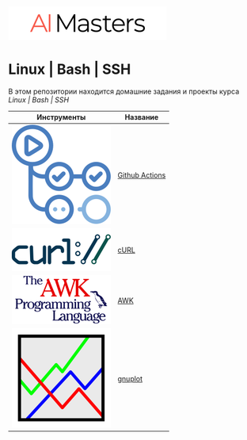 ![AI Masters](aimasters.svg)

<h1>Linux | Bash | SSH</h1>

В этом репозитории находится домашние задания и проекты курса _Linux | Bash | SSH_

| Инструменты                                                                               | Название                                                                |
| ----------------------------------------------------------------------------------------- | ----------------------------------------------------------------------- |
| [![GitHub Actions](logos/github-actions.svg)](https://github.com/features/actions)        | [Github Actions](https://github.com/features/actions)                   |
| [![cURL](logos/curl.svg)](https://curl.se/)                                               | [cURL](https://curl.se/)                                                |
| [![AWK](logos/awk.svg)](https://www.opennet.ru/docs/RUS/bash_scripting_guide/x14802.html) | [AWK](https://www.opennet.ru/docs/RUS/bash_scripting_guide/x14802.html) |
| [![gnuplot](logos/gnuplot.svg)](http://www.gnuplot.info/)                                 | [gnuplot](http://www.gnuplot.info/)                                     |
